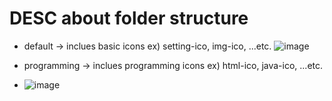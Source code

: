 # DESC about folder structure

* default -> inclues basic icons ex) setting-ico, img-ico, ...etc.
![image](https://user-images.githubusercontent.com/77220824/189600840-c83c40df-d6de-4150-8dfa-6c74b7e78155.png)

* programming -> inclues programming icons ex) html-ico, java-ico, ...etc.
* ![image](https://user-images.githubusercontent.com/77220824/189600900-74d3d947-7b88-4af5-a3f7-b02572ce1aa0.png)
